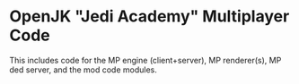 # OpenJK "Jedi Academy" Multiplayer Code #

This includes code for the MP engine (client+server), MP renderer(s), MP ded server, and the mod code modules.